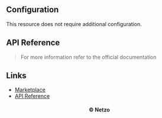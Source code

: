 ## Configuration

This resource does not require additional configuration.

## API Reference

> For more information refer to the official documentation

## Links

- [Marketplace](https://app.netzo.io/resources/resource-http-jsonplaceholder)
- [API Reference](https://jsonplaceholder.typicode.com)

<div align="center">
  <h4>© Netzo</h4>
</div>
